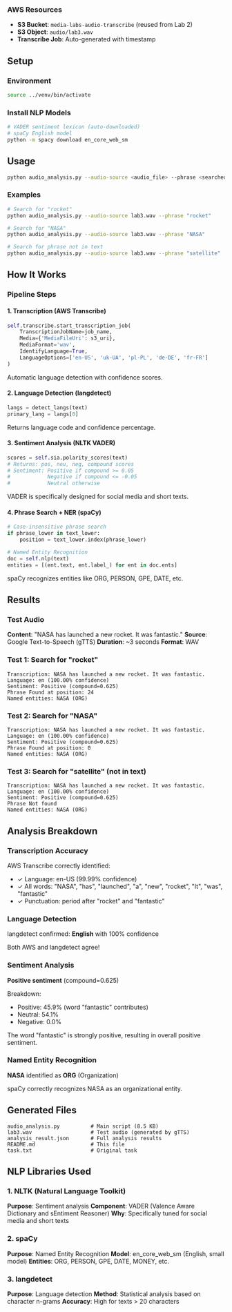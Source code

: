 ### AWS Resources

- **S3 Bucket**: `media-labs-audio-transcribe` (reused from Lab 2)
- **S3 Object**: `audio/lab3.wav`
- **Transcribe Job**: Auto-generated with timestamp

## Setup

### Environment

```bash
source ../venv/bin/activate
```

### Install NLP Models

```bash
# VADER sentiment lexicon (auto-downloaded)
# spaCy English model
python -m spacy download en_core_web_sm
```

## Usage

```bash
python audio_analysis.py --audio-source <audio_file> --phrase <searched_phrase>
```

### Examples

```bash
# Search for "rocket"
python audio_analysis.py --audio-source lab3.wav --phrase "rocket"

# Search for "NASA"
python audio_analysis.py --audio-source lab3.wav --phrase "NASA"

# Search for phrase not in text
python audio_analysis.py --audio-source lab3.wav --phrase "satellite"
```

## How It Works

### Pipeline Steps

#### 1. Transcription (AWS Transcribe)

```python
self.transcribe.start_transcription_job(
    TranscriptionJobName=job_name,
    Media={'MediaFileUri': s3_uri},
    MediaFormat='wav',
    IdentifyLanguage=True,
    LanguageOptions=['en-US', 'uk-UA', 'pl-PL', 'de-DE', 'fr-FR']
)
```

Automatic language detection with confidence scores.

#### 2. Language Detection (langdetect)

```python
langs = detect_langs(text)
primary_lang = langs[0]
```

Returns language code and confidence percentage.

#### 3. Sentiment Analysis (NLTK VADER)

```python
scores = self.sia.polarity_scores(text)
# Returns: pos, neu, neg, compound scores
# Sentiment: Positive if compound >= 0.05
#            Negative if compound <= -0.05
#            Neutral otherwise
```

VADER is specifically designed for social media and short texts.

#### 4. Phrase Search + NER (spaCy)

```python
# Case-insensitive phrase search
if phrase_lower in text_lower:
    position = text_lower.index(phrase_lower)

# Named Entity Recognition
doc = self.nlp(text)
entities = [(ent.text, ent.label_) for ent in doc.ents]
```

spaCy recognizes entities like ORG, PERSON, GPE, DATE, etc.

## Results

### Test Audio

**Content**: "NASA has launched a new rocket. It was fantastic."
**Source**: Google Text-to-Speech (gTTS)
**Duration**: ~3 seconds
**Format**: WAV

### Test 1: Search for "rocket"

```
Transcription: NASA has launched a new rocket. It was fantastic.
Language: en (100.00% confidence)
Sentiment: Positive (compound=0.625)
Phrase Found at position: 24
Named entities: NASA (ORG)
```

### Test 2: Search for "NASA"

```
Transcription: NASA has launched a new rocket. It was fantastic.
Language: en (100.00% confidence)
Sentiment: Positive (compound=0.625)
Phrase Found at position: 0
Named entities: NASA (ORG)
```

### Test 3: Search for "satellite" (not in text)

```
Transcription: NASA has launched a new rocket. It was fantastic.
Language: en (100.00% confidence)
Sentiment: Positive (compound=0.625)
Phrase Not found
Named entities: NASA (ORG)
```

## Analysis Breakdown

### Transcription Accuracy

AWS Transcribe correctly identified:

- ✓ Language: en-US (99.99% confidence)
- ✓ All words: "NASA", "has", "launched", "a", "new", "rocket", "It", "was", "fantastic"
- ✓ Punctuation: period after "rocket" and "fantastic"

### Language Detection

langdetect confirmed: **English** with 100% confidence

Both AWS and langdetect agree!

### Sentiment Analysis

**Positive sentiment** (compound=0.625)

Breakdown:

- Positive: 45.9% (word "fantastic" contributes)
- Neutral: 54.1%
- Negative: 0.0%

The word "fantastic" is strongly positive, resulting in overall positive sentiment.

### Named Entity Recognition

**NASA** identified as **ORG** (Organization)

spaCy correctly recognizes NASA as an organizational entity.

## Generated Files

```
audio_analysis.py          # Main script (8.5 KB)
lab3.wav                   # Test audio (generated by gTTS)
analysis_result.json       # Full analysis results
README.md                  # This file
task.txt                   # Original task
```

## NLP Libraries Used

### 1. NLTK (Natural Language Toolkit)

**Purpose**: Sentiment analysis
**Component**: VADER (Valence Aware Dictionary and sEntiment Reasoner)
**Why**: Specifically tuned for social media and short texts

### 2. spaCy

**Purpose**: Named Entity Recognition
**Model**: en_core_web_sm (English, small model)
**Entities**: ORG, PERSON, GPE, DATE, MONEY, etc.

### 3. langdetect

**Purpose**: Language detection
**Method**: Statistical analysis based on character n-grams
**Accuracy**: High for texts > 20 characters
